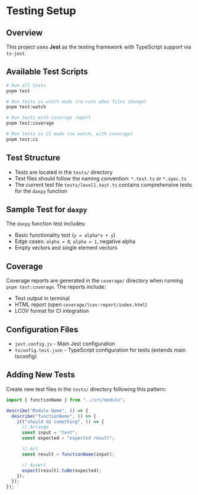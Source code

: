 # Testing Setup

## Overview

This project uses **Jest** as the testing framework with TypeScript support via `ts-jest`.

## Available Test Scripts

```bash
# Run all tests
pnpm test

# Run tests in watch mode (re-runs when files change)
pnpm test:watch

# Run tests with coverage report
pnpm test:coverage

# Run tests in CI mode (no watch, with coverage)
pnpm test:ci
```

## Test Structure

- Tests are located in the `tests/` directory
- Test files should follow the naming convention: `*.test.ts` or `*.spec.ts`
- The current test file `tests/level1.test.ts` contains comprehensive tests for the `daxpy` function

## Sample Test for `daxpy`

The `daxpy` function test includes:

- Basic functionality test (`y = alpha*x + y`)
- Edge cases: `alpha = 0`, `alpha = 1`, negative alpha
- Empty vectors and single element vectors

## Coverage

Coverage reports are generated in the `coverage/` directory when running `pnpm test:coverage`. The reports include:

- Text output in terminal
- HTML report (open `coverage/lcov-report/index.html`)
- LCOV format for CI integration

## Configuration Files

- `jest.config.js` - Main Jest configuration
- `tsconfig.test.json` - TypeScript configuration for tests (extends main tsconfig)

## Adding New Tests

Create new test files in the `tests/` directory following this pattern:

```typescript
import { functionName } from "../src/module";

describe("Module Name", () => {
  describe("functionName", () => {
    it("should do something", () => {
      // Arrange
      const input = "test";
      const expected = "expected result";

      // Act
      const result = functionName(input);

      // Assert
      expect(result).toBe(expected);
    });
  });
});
```
